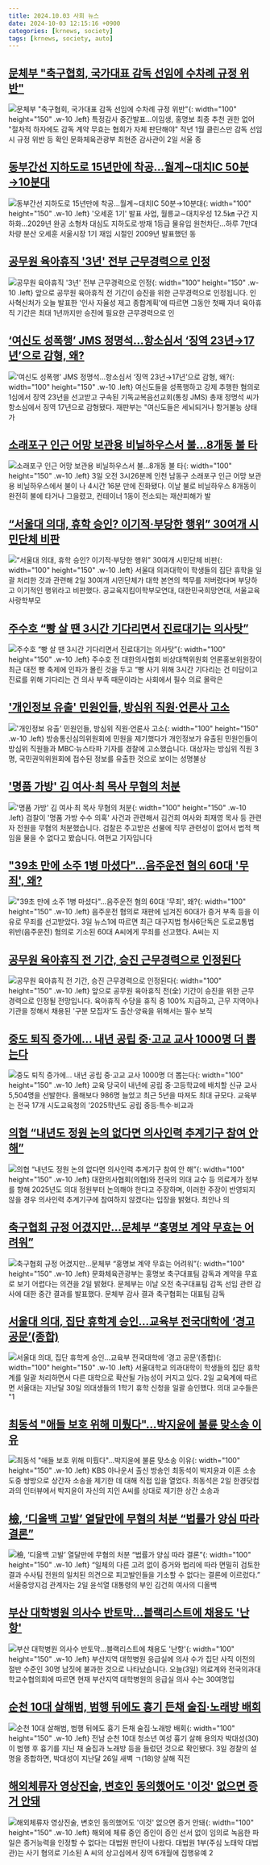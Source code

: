 ```yaml
---
title: 2024.10.03 사회 뉴스
date: 2024-10-03 12:15:16 +0900
categories: [krnews, society]
tags: [krnews, society, auto]
---
```

## [문체부 "축구협회, 국가대표 감독 선임에 수차례 규정 위반"](https://n.news.naver.com/mnews/article/666/0000053390)

![문체부 "축구협회, 국가대표 감독 선임에 수차례 규정 위반"](https://mimgnews.pstatic.net/image/origin/666/2024/10/02/53390.jpg?type=nf220_150){: width="100" height="150" .w-10 .left}
특정감사 중간발표...이임생, 홍명보 최종 추천 권한 없어 "절차적 하자에도 감독 계약 무효는 협회가 자체 판단해야" 작년 1월 클린스만 감독 선임 시 규정 위반 등 확인 문화체육관광부 최현준 감사관이 2일 서울 종

## [동부간선 지하도로 15년만에 착공…월계∼대치IC 50분→10분대](https://n.news.naver.com/mnews/article/001/0014960542)

![동부간선 지하도로 15년만에 착공…월계∼대치IC 50분→10분대](https://mimgnews.pstatic.net/image/origin/001/2024/10/02/14960542.jpg?type=nf220_150){: width="100" height="150" .w-10 .left}
'오세훈 1기' 발표 사업, 월릉교∼대치우성 12.5㎞ 구간 지하화…2029년 완공 소형차 대심도 지하도로·방재 1등급 물유입 원천차단…하루 7만대 차량 분산 오세훈 서울시장 1기 재임 시절인 2009년 발표했던 동

## [공무원 육아휴직 '3년' 전부 근무경력으로 인정](https://n.news.naver.com/mnews/article/214/0001377666)

![공무원 육아휴직 '3년' 전부 근무경력으로 인정](https://mimgnews.pstatic.net/image/origin/214/2024/10/02/1377666.jpg?type=nf220_150){: width="100" height="150" .w-10 .left}
앞으로 공무원 육아휴직 전 기간이 승진을 위한 근무경력으로 인정됩니다. 인사혁신처가 오늘 발표한 '인사 자율성 제고 종합계획'에 따르면 그동안 첫째 자녀 육아휴직 기간은 최대 1년까지만 승진에 필요한 근무경력으로 인

## [‘여신도 성폭행’ JMS 정명석…항소심서 ‘징역 23년→17년’으로 감형, 왜?](https://n.news.naver.com/mnews/article/016/0002369448)

![‘여신도 성폭행’ JMS 정명석…항소심서 ‘징역 23년→17년’으로 감형, 왜?](https://mimgnews.pstatic.net/image/origin/016/2024/10/02/2369448.jpg?type=nf220_150){: width="100" height="150" .w-10 .left}
여신도들을 성폭행하고 강제 추행한 혐의로 1심에서 징역 23년을 선고받고 구속된 기독교복음선교회(통칭 JMS) 총재 정명석 씨가 항소심에서 징역 17년으로 감형됐다. 재판부는 "여신도들은 세뇌되거나 항거불능 상태가

## [소래포구 인근 어망 보관용 비닐하우스서 불…8개동 불 타](https://n.news.naver.com/mnews/article/003/0012817467)

![소래포구 인근 어망 보관용 비닐하우스서 불…8개동 불 타](https://mimgnews.pstatic.net/image/origin/003/2024/10/03/12817467.jpg?type=nf220_150){: width="100" height="150" .w-10 .left}
3일 오전 3시26분께 인천 남동구 소래포구 인근 어망 보관용 비닐하우스에서 불이 나 4시간 16분 만에 진화됐다. 이날 불로 비닐하우스 8개동이 완전히 불에 타거나 그을렸고, 컨테이너 1동이 전소되는 재산피해가 발

## [“서울대 의대, 휴학 승인? 이기적·부당한 행위” 30여개 시민단체 비판](https://n.news.naver.com/mnews/article/016/0002369534)

![“서울대 의대, 휴학 승인? 이기적·부당한 행위” 30여개 시민단체 비판](https://mimgnews.pstatic.net/image/origin/016/2024/10/02/2369534.jpg?type=nf220_150){: width="100" height="150" .w-10 .left}
서울대 의과대학이 학생들의 집단 휴학을 일괄 처리한 것과 관련해 2일 30여개 시민단체가 대학 본연의 책무를 저버렸다며 부당하고 이기적인 행위라고 비판했다. 공교육지킴이학부모연대, 대한민국희망연대, 서울교육사랑학부모

## [주수호 “빵 살 땐 3시간 기다리면서 진료대기는 의사탓”](https://n.news.naver.com/mnews/article/005/0001728579)

![주수호 “빵 살 땐 3시간 기다리면서 진료대기는 의사탓”](https://mimgnews.pstatic.net/image/origin/005/2024/10/02/1728579.jpg?type=nf220_150){: width="100" height="150" .w-10 .left}
주수호 전 대한의사협회 비상대책위원회 언론홍보위원장이 최근 대전 빵 축제에 인파가 몰린 것을 두고 “빵 사기 위해 3시간 기다리는 건 미담이고 진료를 위해 기다리는 건 의사 부족 때문이라는 사회에서 필수 의료 몰락은

## ['개인정보 유출' 민원인들, 방심위 직원·언론사 고소](https://n.news.naver.com/mnews/article/422/0000685126)

!['개인정보 유출' 민원인들, 방심위 직원·언론사 고소](https://mimgnews.pstatic.net/image/origin/422/2024/10/02/685126.jpg?type=nf220_150){: width="100" height="150" .w-10 .left}
방송통신심의위원회에 민원을 제기했다가 개인정보가 유출된 민원인들이 방심위 직원들과 MBC·뉴스타파 기자를 경찰에 고소했습니다. 대상자는 방심위 직원 3명, 국민권익위원회에 접수된 정보를 유출한 것으로 보이는 성명불상

## ['명품 가방' 김 여사·최 목사 무혐의 처분](https://n.news.naver.com/mnews/article/055/0001194459)

!['명품 가방' 김 여사·최 목사 무혐의 처분](https://mimgnews.pstatic.net/image/origin/055/2024/10/02/1194459.jpg?type=nf220_150){: width="100" height="150" .w-10 .left}
검찰이 '명품 가방 수수 의혹' 사건과 관련해서 김건희 여사와 최재영 목사 등 관련자 전원을 무혐의 처분했습니다. 검찰은 주고받은 선물에 직무 관련성이 없어서 법적 책임을 물을 수 없다고 봤습니다. 여현교 기자입니다

## ["39초 만에 소주 1병 마셨다"…음주운전 혐의 60대 '무죄', 왜?](https://n.news.naver.com/mnews/article/008/0005096431)

!["39초 만에 소주 1병 마셨다"…음주운전 혐의 60대 '무죄', 왜?](https://mimgnews.pstatic.net/image/origin/008/2024/10/03/5096431.jpg?type=nf220_150){: width="100" height="150" .w-10 .left}
음주운전 혐의로 재판에 넘겨진 60대가 증거 부족 등을 이유로 무죄를 선고받았다. 3일 뉴스1에 따르면 최근 대구지법 형사6단독은 도로교통법 위반(음주운전) 혐의로 기소된 60대 A씨에게 무죄를 선고했다. A씨는 지

## [공무원 육아휴직 전 기간, 승진 근무경력으로 인정된다](https://n.news.naver.com/mnews/article/374/0000404178)

![공무원 육아휴직 전 기간, 승진 근무경력으로 인정된다](https://mimgnews.pstatic.net/image/origin/374/2024/10/02/404178.jpg?type=nf220_150){: width="100" height="150" .w-10 .left}
앞으로 공무원 육아휴직 전(全) 기간이 승진을 위한 근무 경력으로 인정될 전망입니다. 육아휴직 수당을 휴직 중 100% 지급하고, 근무 지역이나 기관을 정해서 채용된 '구분 모집자'도 출산·양육을 위해서는 필수 보직

## [중도 퇴직 증가에... 내년 공립 중·고교 교사 1000명 더 뽑는다](https://n.news.naver.com/mnews/article/469/0000825867)

![중도 퇴직 증가에... 내년 공립 중·고교 교사 1000명 더 뽑는다](https://mimgnews.pstatic.net/image/origin/469/2024/10/02/825867.jpg?type=nf220_150){: width="100" height="150" .w-10 .left}
교육 당국이 내년에 공립 중·고등학교에 배치할 신규 교사 5,504명을 선발한다. 올해보다 986명 늘었고 최근 5년을 따져도 최대 규모다. 교육부는 전국 17개 시도교육청의 '2025학년도 공립 중등·특수·비교과

## [의협 “내년도 정원 논의 없다면 의사인력 추계기구 참여 안 해”](https://n.news.naver.com/mnews/article/005/0001728590)

![의협 “내년도 정원 논의 없다면 의사인력 추계기구 참여 안 해”](https://mimgnews.pstatic.net/image/origin/005/2024/10/02/1728590.jpg?type=nf220_150){: width="100" height="150" .w-10 .left}
대한의사협회(의협)와 전국의 의대 교수 등 의료계가 정부를 향해 2025년도 의대 정원부터 논의해야 한다고 주장하며, 이러한 주장이 반영되지 않을 경우 의사인력 추계기구에 참여하지 않겠다는 입장을 밝혔다. 최안나 의

## [축구협회 규정 어겼지만…문체부 “홍명보 계약 무효는 어려워”](https://n.news.naver.com/mnews/article/366/0001021472)

![축구협회 규정 어겼지만…문체부 “홍명보 계약 무효는 어려워”](https://mimgnews.pstatic.net/image/origin/366/2024/10/02/1021472.jpg?type=nf220_150){: width="100" height="150" .w-10 .left}
문화체육관광부는 홍명보 축구대표팀 감독과 계약을 무효로 보기 어렵다는 의견을 2일 밝혔다. 문체부는 이날 오전 축구대표팀 감독 선임 관련 감사에 대한 중간 결과를 발표했다. 문체부 감사 결과 축구협회는 대표팀 감독

## [서울대 의대, 집단 휴학계 승인…교육부 전국대학에 ‘경고 공문’(종합)](https://n.news.naver.com/mnews/article/277/0005479395)

![서울대 의대, 집단 휴학계 승인…교육부 전국대학에 ‘경고 공문’(종합)](https://mimgnews.pstatic.net/image/origin/277/2024/10/02/5479395.jpg?type=nf220_150){: width="100" height="150" .w-10 .left}
서울대학교 의과대학이 학생들의 집단 휴학계를 일괄 처리하면서 다른 대학으로 확산될 가능성이 커지고 있다. 2일 교육계에 따르면 서울대는 지난달 30일 의대생들의 1학기 휴학 신청을 일괄 승인했다. 의대 교수들은 "1

## [최동석 "애들 보호 위해 미뤘다"…박지윤에 불륜 맞소송 이유](https://n.news.naver.com/mnews/article/025/0003390552)

![최동석 "애들 보호 위해 미뤘다"…박지윤에 불륜 맞소송 이유](https://mimgnews.pstatic.net/image/origin/025/2024/10/02/3390552.jpg?type=nf220_150){: width="100" height="150" .w-10 .left}
KBS 아나운서 출신 방송인 최동석이 박지윤과 이혼 소송 도중 쌍방으로 상간자 소송을 제기한 데 대해 직접 입을 열었다. 최동석은 2일 한경닷컴과의 인터뷰에서 박지윤이 자신의 지인 A씨를 상대로 제기한 상간 소송과

## [檢, ‘디올백 고발’ 열달만에 무혐의 처분 “법률가 양심 따라 결론”](https://n.news.naver.com/mnews/article/020/0003590329)

![檢, ‘디올백 고발’ 열달만에 무혐의 처분 “법률가 양심 따라 결론”](https://mimgnews.pstatic.net/image/origin/020/2024/10/02/3590329.jpg?type=nf220_150){: width="100" height="150" .w-10 .left}
“일체의 다른 고려 없이 증거와 법리에 따라 면밀히 검토한 결과 수사팀 전원의 일치된 의견으로 피고발인들을 기소할 수 없다는 결론에 이르렀다.” 서울중앙지검 관계자는 2일 윤석열 대통령의 부인 김건희 여사의 디올백

## [부산 대학병원 의사수 반토막…블랙리스트에 채용도 '난항'](https://n.news.naver.com/mnews/article/374/0000404257)

![부산 대학병원 의사수 반토막…블랙리스트에 채용도 '난항'](https://mimgnews.pstatic.net/image/origin/374/2024/10/03/404257.jpg?type=nf220_150){: width="100" height="150" .w-10 .left}
부산지역 대학병원 응급실에 의사 수가 집단 사직 이전의 절반 수준인 30명 남짓에 불과한 것으로 나타났습니다. 오늘(3일) 의료계와 전국의과대학교수협의회에 따르면 현재 부산지역 대학병원의 응급실 의사 수는 30여명입

## [순천 10대 살해범, 범행 뒤에도 흉기 든채 술집·노래방 배회](https://n.news.naver.com/mnews/article/028/0002709756)

![순천 10대 살해범, 범행 뒤에도 흉기 든채 술집·노래방 배회](https://mimgnews.pstatic.net/image/origin/028/2024/10/03/2709756.jpg?type=nf220_150){: width="100" height="150" .w-10 .left}
전남 순천 10대 청소년 여성 흉기 살해 용의자 박대성(30)이 범행 후 흉기를 지닌 채 술집과 노래방 등을 들렀던 것으로 확인됐다. 3일 경찰의 설명을 종합하면, 박대성이 지난달 26일 새벽 ㄱ(18)양 살해 직전

## [해외체류자 영상진술, 변호인 동의했어도 '이것' 없으면 증거 안돼](https://n.news.naver.com/mnews/article/421/0007821944)

![해외체류자 영상진술, 변호인 동의했어도 '이것' 없으면 증거 안돼](https://mimgnews.pstatic.net/image/origin/421/2024/10/03/7821944.jpg?type=nf220_150){: width="100" height="150" .w-10 .left}
해외에 체류 중인 증인이 증인 선서 없이 임의로 녹음한 파일은 증거능력을 인정할 수 없다는 대법원 판단이 나왔다. 대법원 1부(주심 노태악 대법관)는 사기 혐의로 기소된 A 씨의 상고심에서 징역 6개월에 집행유예 2


